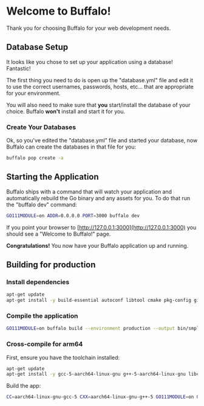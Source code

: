 # Welcome to Buffalo!

Thank you for choosing Buffalo for your web development needs.

## Database Setup

It looks like you chose to set up your application using a database! Fantastic!

The first thing you need to do is open up the "database.yml" file and edit it to use the correct usernames, passwords, hosts, etc... that are appropriate for your environment.

You will also need to make sure that **you** start/install the database of your choice. Buffalo **won't** install and start it for you.

### Create Your Databases

Ok, so you've edited the "database.yml" file and started your database, now Buffalo can create the databases in that file for you:

````sh
buffalo pop create -a
````

## Starting the Application

Buffalo ships with a command that will watch your application and automatically rebuild the Go binary and any assets for you. To do that run the "buffalo dev" command:

````sh
GO111MODULE=on ADDR=0.0.0.0 PORT=3000 buffalo dev
````

If you point your browser to [http://127.0.0.1:3000](http://127.0.0.1:3000) you should see a "Welcome to Buffalo!" page.

**Congratulations!** You now have your Buffalo application up and running.

## Building for production

### Install dependencies

````sh
apt-get update
apt-get install -y build-essential autoconf libtool cmake pkg-config git automake autogen ca-certificates clang llvm-dev libtool libxml2-dev uuid-dev libssl-dev swig patch make xz-utils cpio
````

### Compile the application

````sh
GO111MODULE=on buffalo build --environment production --output bin/smplatform_linux_amd64
````

### Cross-compile for arm64

First, ensure you have the toolchain installed:

````sh
apt-get update
apt-get install -y gcc-5-aarch64-linux-gnu g++-5-aarch64-linux-gnu libc6-dev-arm64-cross
````

Build the app:

````sh
CC=aarch64-linux-gnu-gcc-5 CXX=aarch64-linux-gnu-g++-5 GO111MODULE=on GOOS=linux GOARCH=arm64 CGO_ENABLED=1 buffalo build --environment production --output bin/smplatform_linux_arm64
````
